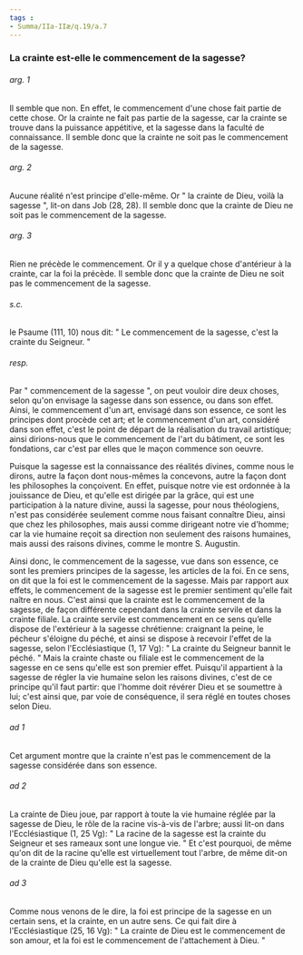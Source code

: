 ```yaml
---
tags : 
- Summa/IIa-IIæ/q.19/a.7
---
```


### La crainte est-elle le commencement de la sagesse?

###### arg. 1
Il semble que non. En effet, le commencement d'une chose fait partie de cette chose. Or la crainte ne fait pas partie de la sagesse, car la crainte se trouve dans la puissance appétitive, et la sagesse dans la faculté de connaissance. Il semble donc que la crainte ne soit pas le commencement de la sagesse. 

###### arg. 2
Aucune réalité n'est principe d'elle-même. Or " la crainte de Dieu, voilà la sagesse ", lit-on dans Job (28, 28). Il semble donc que la crainte de Dieu ne soit pas le commencement de la sagesse. 

###### arg. 3
Rien ne précède le commencement. Or il y a quelque chose d'antérieur à la crainte, car la foi la précède. Il semble donc que la crainte de Dieu ne soit pas le commencement de la sagesse. 

###### s.c.
le Psaume (111, 10) nous dit: " Le commencement de la sagesse, c'est la crainte du Seigneur. " 

###### resp.
Par " commencement de la sagesse ", on peut vouloir dire deux choses, selon qu'on envisage la sagesse dans son essence, ou dans son effet. Ainsi, le commencement d'un art, envisagé dans son essence, ce sont les principes dont procède cet art; et le commencement d'un art, considéré dans son effet, c'est le point de départ de la réalisation du travail artistique; ainsi dirions-nous que le commencement de l'art du bâtiment, ce sont les fondations, car c'est par elles que le maçon commence son oeuvre. 

Puisque la sagesse est la connaissance des réalités divines, comme nous le dirons, autre la façon dont nous-mêmes la concevons, autre la façon dont les philosophes la conçoivent. En effet, puisque notre vie est ordonnée à la jouissance de Dieu, et qu'elle est dirigée par la grâce, qui est une participation à la nature divine, aussi la sagesse, pour nous théologiens, n'est pas considérée seulement comme nous faisant connaître Dieu, ainsi que chez les philosophes, mais aussi comme dirigeant notre vie d'homme; car la vie humaine reçoit sa direction non seulement des raisons humaines, mais aussi des raisons divines, comme le montre S. Augustin. 

Ainsi donc, le commencement de la sagesse, vue dans son essence, ce sont les premiers principes de la sagesse, les articles de la foi. En ce sens, on dit que la foi est le commencement de la sagesse. Mais par rapport aux effets, le commencement de la sagesse est le premier sentiment qu'elle fait naître en nous. C'est ainsi que la crainte est le commencement de la sagesse, de façon différente cependant dans la crainte servile et dans la crainte filiale. La crainte servile est commencement en ce sens qu’elle dispose de l'extérieur à la sagesse chrétienne: craignant la peine, le pécheur s'éloigne du péché, et ainsi se dispose à recevoir l'effet de la sagesse, selon l'Ecclésiastique (1, 17 Vg): " La crainte du Seigneur bannit le péché. " Mais la crainte chaste ou filiale est le commencement de la sagesse en ce sens qu'elle est son premier effet. Puisqu'il appartient à la sagesse de régler la vie humaine selon les raisons divines, c'est de ce principe qu'il faut partir: que l'homme doit révérer Dieu et se soumettre à lui; c'est ainsi que, par voie de conséquence, il sera réglé en toutes choses selon Dieu. 

###### ad 1
Cet argument montre que la crainte n'est pas le commencement de la sagesse considérée dans son essence. 

###### ad 2
La crainte de Dieu joue, par rapport à toute la vie humaine réglée par la sagesse de Dieu, le rôle de la racine vis-à-vis de l'arbre; aussi lit-on dans l'Ecclésiastique (1, 25 Vg): " La racine de la sagesse est la crainte du Seigneur et ses rameaux sont une longue vie. " Et c'est pourquoi, de même qu'on dit de la racine qu'elle est virtuellement tout l'arbre, de même dit-on de la crainte de Dieu qu'elle est la sagesse. 

###### ad 3
Comme nous venons de le dire, la foi est principe de la sagesse en un certain sens, et la crainte, en un autre sens. Ce qui fait dire à l'Ecclésiastique (25, 16 Vg): " La crainte de Dieu est le commencement de son amour, et la foi est le commencement de l'attachement à Dieu. " 

